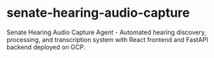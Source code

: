 # senate-hearing-audio-capture
Senate Hearing Audio Capture Agent - Automated hearing discovery, processing, and transcription system with React frontend and FastAPI backend deployed on GCP.
